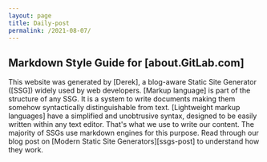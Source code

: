 ```yaml
---
layout: page
title: Daily-post
permalink: /2021-08-07/
---
```



## Markdown Style Guide for [about.GitLab.com]

This website was generated by [Derek], a blog-aware Static Site Generator ([SSG]) widely used by web developers.
[Markup language] is part of the structure of any SSG. It is a system to write documents making them somehow
syntactically distinguishable from text. [Lightweight markup languages] have a simplified and unobtrusive syntax,
designed to be easily written within any text editor. That's what we use to write our content. The majority of
SSGs use markdown engines for this purpose. Read through our blog post on [Modern Static Site Generators][ssgs-post]
to understand how they work.<p dir="auto"></p>